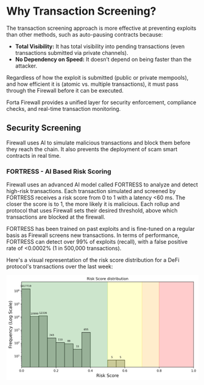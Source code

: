# Why Transaction Screening?

The transaction screening approach is more effective at preventing exploits than other methods, such as auto-pausing contracts because:

- **Total Visibility:** It has total visibility into pending transactions (even transactions submitted via private channels).
- **No Dependency on Speed:** It doesn’t depend on being faster than the attacker.

Regardless of how the exploit is submitted (public or private mempools), and how efficient it is (atomic vs. multiple transactions), it must pass through the Firewall before it can be executed.

Forta Firewall provides a unified layer for security enforcement, compliance checks, and real-time transaction monitoring.

## Security Screening

Firewall uses Al to simulate malicious transactions and block them before they reach the chain. It also prevents the deployment of scam smart contracts in real time.


### FORTRESS - AI Based Risk Scoring

Firewall uses an advanced AI model called FORTRESS to analyze and detect high-risk transactions. Each transaction simulated and screened by FORTRESS receives a risk score from 0 to 1 with a latency <60 ms. The closer the score is to 1, the more likely it is malicious. Each rollup and protocol that uses Firewall sets their desired threshold, above which transactions are blocked at the firewall.

FORTRESS has been trained on past exploits and is fine-tuned on a regular basis as Firewall screens new transactions. In terms of performance, FORTRESS can detect over 99% of exploits (recall), with a false positive rate of <0.0002% (1 in 500,000 transactions).

Here's a visual representation of the risk score distribution for a DeFi protocol's transactions over the last week:


![fortress_risk_score](fortress.png)

